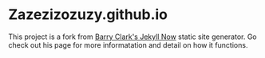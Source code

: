 # Zazezizozuzy.github.io

This project is a fork from [Barry Clark's Jekyll Now](https://github.com/barryclark/jekyll-now) static site generator. Go check out his page for more informatation and detail on how it functions.
